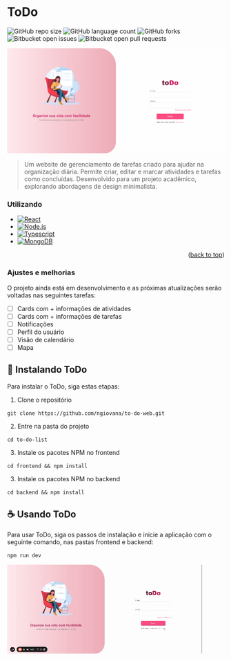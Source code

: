 # ToDo

![GitHub repo size](https://img.shields.io/github/repo-size/ngiovana/to-do-web?style=for-the-badge)
![GitHub language count](https://img.shields.io/github/languages/count/ngiovana/to-do-web?style=for-the-badge)
![GitHub forks](https://img.shields.io/github/forks/ngiovana/to-do-web?style=for-the-badge)
![Bitbucket open issues](https://img.shields.io/bitbucket/issues/ngiovana/to-do-web?style=for-the-badge)
![Bitbucket open pull requests](https://img.shields.io/bitbucket/pr-raw/ngiovana/to-do-web?style=for-the-badge)

<img src="./todo_login.png" alt="Login ToDo">

> Um website de gerenciamento de tarefas criado para ajudar na organização diária. Permite criar, editar e marcar atividades e tarefas como concluídas. Desenvolvido para um projeto acadêmico, explorando abordagens de design minimalista.

### Utilizando

* [![React][React.js]][React-url]
* [![Node.js][Node.js]][Node-url]
* [![Typescript][Typescript]][Ts-url]
* [![MongoDB][MongoDB]][MongoDB-url]

<p align="right">(<a href="#readme-top">back to top</a>)</p>

### Ajustes e melhorias

O projeto ainda está em desenvolvimento e as próximas atualizações serão voltadas nas seguintes tarefas:

- [ ] Cards com + informações de atividades
- [ ] Cards com + informações de tarefas
- [ ] Notificações
- [ ] Perfil do usuário
- [ ] Visão de calendário
- [ ] Mapa

## 🚀 Instalando ToDo

Para instalar o ToDo, siga estas etapas:

1. Clone o repositório

```
git clone https://github.com/ngiovana/to-do-web.git
```

2. Entre na pasta do projeto
```
cd to-do-list
```

3. Instale os pacotes NPM no frontend

```
cd frontend && npm install
```

3. Instale os pacotes NPM no backend

```
cd backend && npm install
```


## ☕ Usando ToDo

Para usar ToDo, siga os passos de instalação e inicie a aplicação com o seguinte comando, nas pastas frontend e backend:
```
npm run dev
```

<img src="./assets/todo.gif" alt="interface ToDo">

<!-- MARKDOWN LINKS & IMAGES -->
[React.js]: https://img.shields.io/badge/React-20232A?style=for-the-badge&logo=react&logoColor=61DAFB
[React-url]: https://reactjs.org/
[Typescript]: https://img.shields.io/badge/TypeScript-007ACC?style=for-the-badge&logo=typescript&logoColor=white
[Ts-url]: https://www.typescriptlang.org/
[MongoDB]: https://img.shields.io/badge/MongoDB-4EA94B?style=for-the-badge&logo=mongodb&logoColor=white
[MongoDB-url]: https://www.mongodb.com/
[Node.js]: https://img.shields.io/badge/Node.js-43853D?style=for-the-badge&logo=node.js&logoColor=white
[Node-url]: https://nodejs.org/pt
